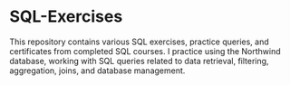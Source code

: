 # SQL-Exercises
This repository contains various SQL exercises, practice queries, and certificates from completed SQL courses. 
I practice using the Northwind database, working with SQL queries related to data retrieval, filtering, aggregation, joins, and database management. 
